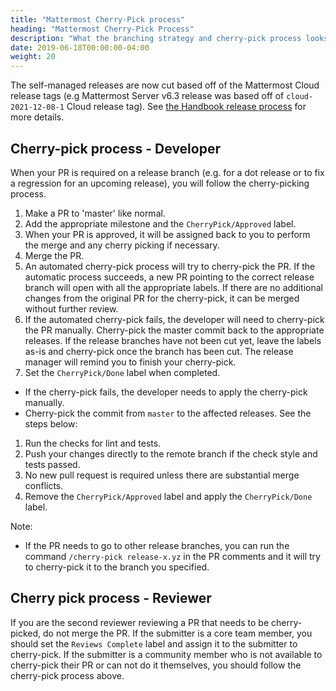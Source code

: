 ```yaml
---
title: "Mattermost Cherry-Pick process"
heading: "Mattermost Cherry-Pick Process"
description: "What the branching strategy and cherry-pick process looks like."
date: 2019-06-18T00:00:00-04:00
weight: 20
---
```


The self-managed releases are now cut based off of the Mattermost Cloud release tags (e.g Mattermost Server v6.3 release was based off of ``cloud-2021-12-08-1`` Cloud release tag). See [the Handbook release process](https://handbook.mattermost.com/operations/research-and-development/product/release-process/release-overview#cloud-release-branch-processes) for more details.

## Cherry-pick process - Developer

When your PR is required on a release branch (e.g. for a dot release or to fix a regression for an upcoming release), you will follow the cherry-picking process.

1. Make a PR to 'master' like normal.
1. Add the appropriate milestone and the `CherryPick/Approved` label.
1. When your PR is approved, it will be assigned back to you to perform the merge and any cherry picking if necessary.
1. Merge the PR.
1. An automated cherry-pick process will try to cherry-pick the PR. If the automatic process succeeds, a new PR pointing to the correct release branch will open with all the appropriate labels. If there are no additional changes from the original PR for the cherry-pick, it can be merged without further review.
1. If the automated cherry-pick fails, the developer will need to cherry-pick the PR manually. Cherry-pick the master commit back to the appropriate releases. If the release branches have not been cut yet, leave the labels as-is and cherry-pick once the branch has been cut. The release manager will remind you to finish your cherry-pick.
1. Set the `CherryPick/Done` label when completed.

* If the cherry-pick fails, the developer needs to apply the cherry-pick manually.
* Cherry-pick the commit from `master` to the affected releases. See the steps below:
1. Run the checks for lint and tests.
1. Push your changes directly to the remote branch if the check style and tests passed.
1. No new pull request is required unless there are substantial merge conflicts.
1. Remove the `CherryPick/Approved` label and apply the `CherryPick/Done` label.

Note:
  - If the PR needs to go to other release branches, you can run the command `/cherry-pick release-x.yz` in the PR comments and it will try to cherry-pick it to the branch you specified.

## Cherry pick process - Reviewer

If you are the second reviewer reviewing a PR that needs to be cherry-picked, do not merge the PR. If the submitter is a core team member, you should set the `Reviews Complete` label and assign it to the submitter to cherry-pick. If the submitter is a community member who is not available to cherry-pick their PR or can not do it themselves, you should follow the cherry-pick process above.
